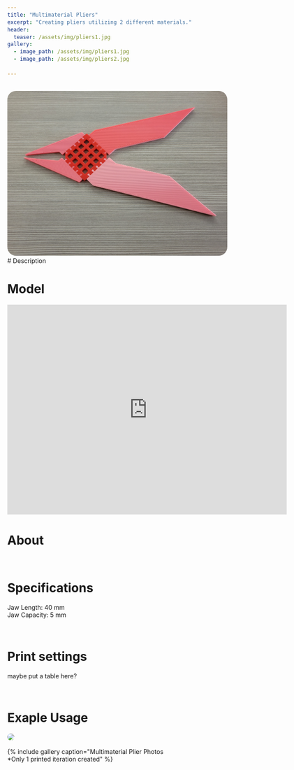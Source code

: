 ```yaml
---
title: "Multimaterial Pliers"
excerpt: "Creating pliers utilizing 2 different materials."
header:
  teaser: /assets/img/pliers1.jpg
gallery:
  - image_path: /assets/img/pliers1.jpg
  - image_path: /assets/img/pliers2.jpg
   
---
```


<br>
<img src="/assets/img/pliers1.jpg" style="border-radius: 20px;">

<br>
# Description




<br>

# Model
<iframe src="https://vanderbilt643.autodesk360.com/shares/public/SH512d4QTec90decfa6ead200767cb1ef0f6?mode=embed" width="640" height="480" allowfullscreen="true" webkitallowfullscreen="true" mozallowfullscreen="true"  frameborder="0"></iframe>


<br>

# About



<br>

# Specifications
Jaw Length: 40 mm
<br>
Jaw Capacity: 5 mm


<br>

# Print settings
maybe put a table here?

<br>

# Exaple Usage
<img src="/assets/img/pliers.gif" style="border-radius: 20px;">

<br>

{% include gallery caption="Multimaterial Plier Photos
<br>*Only 1 printed iteration created" %}

